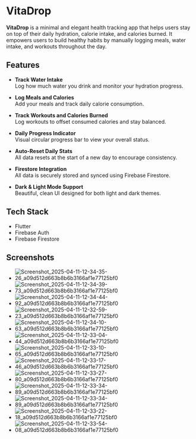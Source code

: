 # VitaDrop

**VitaDrop** is a minimal and elegant health tracking app that helps users stay on top of their daily hydration, calorie intake, and calories burned. It empowers users to build healthy habits by manually logging meals, water intake, and workouts throughout the day.

## Features

- **Track Water Intake**  
  Log how much water you drink and monitor your hydration progress.

- **Log Meals and Calories**  
  Add your meals and track daily calorie consumption.

- **Track Workouts and Calories Burned**  
  Log workouts to offset consumed calories and stay balanced.

- **Daily Progress Indicator**  
  Visual circular progress bar to view your overall status.

- **Auto-Reset Daily Stats**  
  All data resets at the start of a new day to encourage consistency.

- **Firestore Integration**  
  All data is securely stored and synced using Firebase Firestore.

- **Dark & Light Mode Support**  
  Beautiful, clean UI designed for both light and dark themes.

## Tech Stack

- Flutter
- Firebase Auth
- Firebase Firestore

## Screenshots
- ![Screenshot_2025-04-11-12-34-35-26_a09d512d663b8b6b3166af1e77125bf0](https://github.com/user-attachments/assets/1d9f722d-9c8f-45f5-8838-94aa29f25e22)
- ![Screenshot_2025-04-11-12-34-39-73_a09d512d663b8b6b3166af1e77125bf0](https://github.com/user-attachments/assets/767c6e7e-e834-44e7-b961-9bc913269e02)
- ![Screenshot_2025-04-11-12-34-44-92_a09d512d663b8b6b3166af1e77125bf0](https://github.com/user-attachments/assets/81606bf2-2a9b-479f-b8a2-a2dc9e3587f6)
- ![Screenshot_2025-04-11-12-32-59-23_a09d512d663b8b6b3166af1e77125bf0](https://github.com/user-attachments/assets/d2514c32-80a8-4d91-b069-f3c91152ccf7)
- ![Screenshot_2025-04-11-12-34-10-63_a09d512d663b8b6b3166af1e77125bf0](https://github.com/user-attachments/assets/29923a4e-acaf-4cf4-8456-47f96d6436ca)
- ![Screenshot_2025-04-11-12-33-04-44_a09d512d663b8b6b3166af1e77125bf0](https://github.com/user-attachments/assets/b523469d-ae5f-49ae-ba42-f81c5baf63e5)
- ![Screenshot_2025-04-11-12-33-10-65_a09d512d663b8b6b3166af1e77125bf0](https://github.com/user-attachments/assets/73cf2e23-452f-4a91-88f6-a3db2b5abca8)
- ![Screenshot_2025-04-11-12-33-17-46_a09d512d663b8b6b3166af1e77125bf0](https://github.com/user-attachments/assets/82aafacc-c430-4957-86e1-e08a89a7ffa4)
- ![Screenshot_2025-04-11-12-33-27-80_a09d512d663b8b6b3166af1e77125bf0](https://github.com/user-attachments/assets/c51a4bcf-0180-4b7e-ade5-fe643ac6048e)
- ![Screenshot_2025-04-11-12-33-34-89_a09d512d663b8b6b3166af1e77125bf0](https://github.com/user-attachments/assets/2db9e769-2cb6-434a-abff-ec10d7b543cc)
- ![Screenshot_2025-04-11-12-33-34-89_a09d512d663b8b6b3166af1e77125bf0](https://github.com/user-attachments/assets/2db9e769-2cb6-434a-abff-ec10d7b543cc)
- ![Screenshot_2025-04-11-12-33-22-18_a09d512d663b8b6b3166af1e77125bf0](https://github.com/user-attachments/assets/254173f2-4deb-434f-892f-abbbcdad7413)
- ![Screenshot_2025-04-11-12-33-54-08_a09d512d663b8b6b3166af1e77125bf0](https://github.com/user-attachments/assets/23a2689a-5884-4ca3-80cb-b4d7863336dc)
